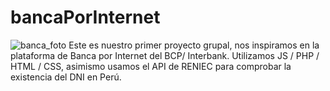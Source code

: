 # bancaPorInternet
![banca_foto](https://user-images.githubusercontent.com/54458108/224517507-79cb6c11-0752-4f20-9906-40a2b9646fd6.png)
Este es nuestro primer proyecto grupal, nos inspiramos en la plataforma de Banca por Internet del BCP/ Interbank. Utilizamos JS / PHP / HTML / CSS, asimismo usamos el API de RENIEC para comprobar la existencia del DNI en Perú.
